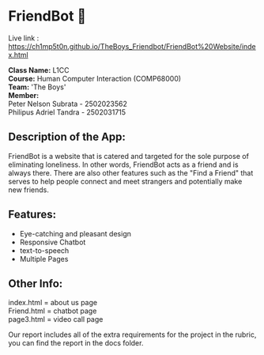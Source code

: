 # FriendBot :robot:
Live link : https://ch1mp5t0n.github.io/TheBoys_Friendbot/FriendBot%20Website/index.html

**Class Name:** L1CC  
**Course:** Human Computer Interaction (COMP68000)  
**Team:** 'The Boys'  
**Member:**  
Peter Nelson Subrata - 2502023562  
Philipus Adriel Tandra - 2502031715

## Description of the App:
FriendBot is a website that is catered and targeted for the sole purpose of eliminating loneliness. In other words, FriendBot acts as a friend and is always there. There are also other features such as the "Find a Friend" that serves to help people connect and meet strangers and potentially make new friends. 

## Features: 
* Eye-catching and pleasant design  
* Responsive Chatbot  
* text-to-speech  
* Multiple Pages


## Other Info:  
index.html = about us page  
Friend.html = chatbot page  
page3.html = video call page  
  
  
Our report includes all of the extra requirements for the project in the rubric, you can find the report in the docs folder.  

